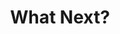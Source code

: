---
year: "2025"
title: "What Next?"
description: ["While we celebrate our achievements, we must not forget that we are not able to support many equally talented students. Many dreams get crushed due to harsh realities of life.",
            "India has about 125 million youth who are in their formative years of life (14-20 years of age) across 787 districts; to put it in perspective, this is about double the population of the entire United Kingdom. We are setting a modest goal of supporting about 10 students from every district; a total of 7,870, which is about 0.06 percent of eligible youth.",
            "If we can transform the lives and hopes of these students in every corner of India, it will bring a new ray of hope and brighten up the entire country; it will transform India, district by district. "]

image: "/assets/images/about/what-next.png"
# image2: "/assets/images/about/other-version-1.png"
button: 

    type: "btn3"  # btn1 for primary, btn2 for secondary, btn3 for tertiary
    text: "Support Us"
    path: "#"

---